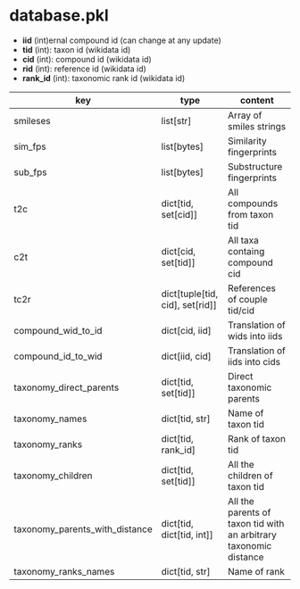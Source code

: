 # database.pkl

- **iid** (int)ernal compound id (can change at any update)
- **tid** (int): taxon id (wikidata id)
- **cid** (int): compound id (wikidata id)
- **rid** (int): reference id (wikidata id)
- **rank_id** (int): taxonomic rank id (wikidata id)


| key                            | type                            | content                                                           |
|--------------------------------|---------------------------------|-------------------------------------------------------------------|
| smileses                       | list[str]                       | Array of smiles strings                                           |
| sim_fps                        | list[bytes]                     | Similarity fingerprints                                           |
| sub_fps                        | list[bytes]                     | Substructure fingerprints                                         |
| t2c                            | dict[tid, set[cid]]             | All compounds from taxon tid                                      |
| c2t                            | dict[cid, set[tid]]             | All taxa containg compound cid                                    |
| tc2r                           | dict[tuple[tid, cid], set[rid]] | References of couple tid/cid                                      |
| compound_wid_to_id             | dict[cid, iid]                  | Translation of wids into iids                                     |
| compound_id_to_wid             | dict[iid, cid]                  | Translation of iids into cids                                     |
| taxonomy_direct_parents        | dict[tid, set[tid]]             | Direct taxonomic parents                                          |
| taxonomy_names                 | dict[tid, str]                  | Name of taxon tid                                                 |
| taxonomy_ranks                 | dict[tid, rank_id]              | Rank of taxon tid                                                 |
| taxonomy_children              | dict[tid, set[tid]]             | All the children of taxon tid                                     |
| taxonomy_parents_with_distance | dict[tid, dict[tid, int]]       | All the parents of taxon tid with an arbitrary taxonomic distance |
| taxonomy_ranks_names           | dict[tid, str]                  | Name of rank                                                      |
